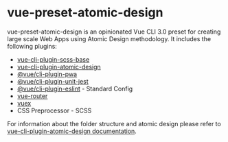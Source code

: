 # vue-preset-atomic-design

vue-preset-atomic-design is an opinionated Vue CLI 3.0 preset for creating large scale Web Apps using Atomic Design methodology. It includes the following plugins:

* [vue-cli-plugin-scss-base](https://github.com/milad-alizadeh/vue-cli-plugin-scss-base)
* [vue-cli-plugin-atomic-design](https://github.com/milad-alizadeh/vue-cli-plugin-atomic-design)
* [@vue/cli-plugin-pwa](https://github.com/vuejs/vue-cli/tree/dev/packages/%40vue/cli-plugin-pwa)
* [@vue/cli-plugin-unit-jest](https://github.com/vuejs/vue-cli/tree/dev/packages/%40vue/cli-plugin-unit-jest)
* [@vue/cli-plugin-eslint](https://github.com/vuejs/vue-cli/tree/dev/packages/%40vue/cli-plugin-eslint) - Standard Config
* [vue-router](https://github.com/vuejs/vue-router)
* [vuex](https://github.com/vuejs/vuex)
* CSS Preprocessor - SCSS

For information about the folder structure and atomic design please refer to [vue-cli-plugin-atomic-design documentation](https://github.com/milad-alizadeh/vue-cli-plugin-atomic-design).
